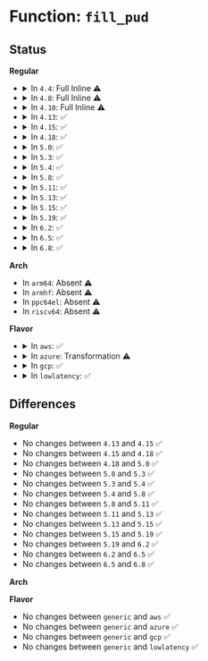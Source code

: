 # Function: <code>fill_pud</code>

## Status
<b>Regular</b>
<ul>
<li>
<details>
<summary>In <code>4.4</code>: Full Inline ⚠️</summary>

**Collision:** Unique Static

**Inline:** Full

**Transformation:** False

**Instances:**

```
In arch/x86/mm/init_64.c (ffffffff81f77ade)
Location: arch/x86/mm/init_64.c:233
Inline: True
Inline callers:
  - arch/x86/mm/init_64.c:populate_extra_pmd
```
</details>
</li>
<li>
<details>
<summary>In <code>4.8</code>: Full Inline ⚠️</summary>

**Collision:** Unique Static

**Inline:** Full

**Transformation:** False

**Instances:**

```
In arch/x86/mm/init_64.c (ffffffff81fa0223)
Location: arch/x86/mm/init_64.c:162
Inline: True
Inline callers:
  - arch/x86/mm/init_64.c:populate_extra_pmd
```
</details>
</li>
<li>
<details>
<summary>In <code>4.10</code>: Full Inline ⚠️</summary>

**Collision:** Unique Static

**Inline:** Full

**Transformation:** False

**Instances:**

```
In arch/x86/mm/init_64.c (ffffffff81fdb78d)
Location: arch/x86/mm/init_64.c:152
Inline: True
Inline callers:
  - arch/x86/mm/init_64.c:populate_extra_pmd
```
</details>
</li>
<li>
<details>
<summary>In <code>4.13</code>: ✅</summary>

```c
pud_t *fill_pud(p4d_t *p4d, long unsigned int vaddr);
```

**Collision:** Unique Static

**Inline:** No

**Transformation:** False

**Instances:**

```
In arch/x86/mm/init_64.c (ffffffff8106be60)
Location: arch/x86/mm/init_64.c:213
Inline: False
Direct callers:
  - arch/x86/mm/init_64.c:populate_extra_pmd
  - arch/x86/mm/init_64.c:set_pte_vaddr
```
**Symbols:**

```
ffffffff8106be60-ffffffff8106bf97: fill_pud (STB_LOCAL)
```
</details>
</li>
<li>
<details>
<summary>In <code>4.15</code>: ✅</summary>

```c
pud_t *fill_pud(p4d_t *p4d, long unsigned int vaddr);
```

**Collision:** Unique Static

**Inline:** No

**Transformation:** False

**Instances:**

```
In arch/x86/mm/init_64.c (ffffffff81070870)
Location: arch/x86/mm/init_64.c:213
Inline: False
Direct callers:
  - arch/x86/mm/init_64.c:populate_extra_pmd
  - arch/x86/mm/init_64.c:set_pte_vaddr
```
**Symbols:**

```
ffffffff81070870-ffffffff810709cf: fill_pud (STB_LOCAL)
```
</details>
</li>
<li>
<details>
<summary>In <code>4.18</code>: ✅</summary>

```c
pud_t *fill_pud(p4d_t *p4d, long unsigned int vaddr);
```

**Collision:** Unique Static

**Inline:** No

**Transformation:** False

**Instances:**

```
In arch/x86/mm/init_64.c (ffffffff81073680)
Location: arch/x86/mm/init_64.c:224
Inline: False
Direct callers:
  - arch/x86/mm/init_64.c:populate_extra_pmd
  - arch/x86/mm/init_64.c:set_pte_vaddr
```
**Symbols:**

```
ffffffff81073680-ffffffff810737a6: fill_pud (STB_LOCAL)
```
</details>
</li>
<li>
<details>
<summary>In <code>5.0</code>: ✅</summary>

```c
pud_t *fill_pud(p4d_t *p4d, long unsigned int vaddr);
```

**Collision:** Unique Static

**Inline:** No

**Transformation:** False

**Instances:**

```
In arch/x86/mm/init_64.c (ffffffff810796f0)
Location: arch/x86/mm/init_64.c:223
Inline: False
Direct callers:
  - arch/x86/mm/init_64.c:populate_extra_pmd
  - arch/x86/mm/init_64.c:set_pte_vaddr
```
**Symbols:**

```
ffffffff810796f0-ffffffff81079816: fill_pud (STB_LOCAL)
```
</details>
</li>
<li>
<details>
<summary>In <code>5.3</code>: ✅</summary>

```c
pud_t *fill_pud(p4d_t *p4d, long unsigned int vaddr);
```

**Collision:** Unique Static

**Inline:** No

**Transformation:** False

**Instances:**

```
In arch/x86/mm/init_64.c (ffffffff8107d420)
Location: arch/x86/mm/init_64.c:255
Inline: False
Direct callers:
  - arch/x86/mm/init_64.c:populate_extra_pmd
  - arch/x86/mm/init_64.c:set_pte_vaddr
```
**Symbols:**

```
ffffffff8107d420-ffffffff8107d546: fill_pud (STB_LOCAL)
```
</details>
</li>
<li>
<details>
<summary>In <code>5.4</code>: ✅</summary>

```c
pud_t *fill_pud(p4d_t *p4d, long unsigned int vaddr);
```

**Collision:** Unique Static

**Inline:** No

**Transformation:** False

**Instances:**

```
In arch/x86/mm/init_64.c (ffffffff8107e4b0)
Location: arch/x86/mm/init_64.c:255
Inline: False
Direct callers:
  - arch/x86/mm/init_64.c:populate_extra_pmd
  - arch/x86/mm/init_64.c:set_pte_vaddr
```
**Symbols:**

```
ffffffff8107e4b0-ffffffff8107e5d6: fill_pud (STB_LOCAL)
```
</details>
</li>
<li>
<details>
<summary>In <code>5.8</code>: ✅</summary>

```c
pud_t *fill_pud(p4d_t *p4d, long unsigned int vaddr);
```

**Collision:** Unique Static

**Inline:** No

**Transformation:** False

**Instances:**

```
In arch/x86/mm/init_64.c (ffffffff81084c40)
Location: arch/x86/mm/init_64.c:260
Inline: False
Direct callers:
  - arch/x86/mm/init_64.c:populate_extra_pmd
  - arch/x86/mm/init_64.c:set_pte_vaddr_p4d
```
**Symbols:**

```
ffffffff81084c40-ffffffff81084d66: fill_pud (STB_LOCAL)
```
</details>
</li>
<li>
<details>
<summary>In <code>5.11</code>: ✅</summary>

```c
pud_t *fill_pud(p4d_t *p4d, long unsigned int vaddr);
```

**Collision:** Unique Static

**Inline:** No

**Transformation:** False

**Instances:**

```
In arch/x86/mm/init_64.c (ffffffff81086150)
Location: arch/x86/mm/init_64.c:255
Inline: False
Direct callers:
  - arch/x86/mm/init_64.c:populate_extra_pmd
  - arch/x86/mm/init_64.c:set_pte_vaddr_p4d
```
**Symbols:**

```
ffffffff81086150-ffffffff81086276: fill_pud (STB_LOCAL)
```
</details>
</li>
<li>
<details>
<summary>In <code>5.13</code>: ✅</summary>

```c
pud_t *fill_pud(p4d_t *p4d, long unsigned int vaddr);
```

**Collision:** Unique Static

**Inline:** No

**Transformation:** False

**Instances:**

```
In arch/x86/mm/init_64.c (ffffffff81086c60)
Location: arch/x86/mm/init_64.c:255
Inline: False
Direct callers:
  - arch/x86/mm/init_64.c:populate_extra_pmd
  - arch/x86/mm/init_64.c:set_pte_vaddr_p4d
```
**Symbols:**

```
ffffffff81086c60-ffffffff81086d88: fill_pud (STB_LOCAL)
```
</details>
</li>
<li>
<details>
<summary>In <code>5.15</code>: ✅</summary>

```c
pud_t *fill_pud(p4d_t *p4d, long unsigned int vaddr);
```

**Collision:** Unique Static

**Inline:** No

**Transformation:** False

**Instances:**

```
In arch/x86/mm/init_64.c (ffffffff81095f70)
Location: arch/x86/mm/init_64.c:256
Inline: False
Direct callers:
  - arch/x86/mm/init_64.c:populate_extra_pmd
  - arch/x86/mm/init_64.c:set_pte_vaddr_p4d
```
**Symbols:**

```
ffffffff81095f70-ffffffff81096098: fill_pud (STB_LOCAL)
```
</details>
</li>
<li>
<details>
<summary>In <code>5.19</code>: ✅</summary>

```c
pud_t *fill_pud(p4d_t *p4d, long unsigned int vaddr);
```

**Collision:** Unique Static

**Inline:** No

**Transformation:** False

**Instances:**

```
In arch/x86/mm/init_64.c (ffffffff810a87e0)
Location: arch/x86/mm/init_64.c:255
Inline: False
Direct callers:
  - arch/x86/mm/init_64.c:populate_extra_pmd
  - arch/x86/mm/init_64.c:set_pte_vaddr_p4d
```
**Symbols:**

```
ffffffff810a87e0-ffffffff810a891b: fill_pud (STB_LOCAL)
```
</details>
</li>
<li>
<details>
<summary>In <code>6.2</code>: ✅</summary>

```c
pud_t *fill_pud(p4d_t *p4d, long unsigned int vaddr);
```

**Collision:** Unique Static

**Inline:** No

**Transformation:** False

**Instances:**

```
In arch/x86/mm/init_64.c (ffffffff810c1ae0)
Location: arch/x86/mm/init_64.c:261
Inline: False
Direct callers:
  - arch/x86/mm/init_64.c:populate_extra_pmd
  - arch/x86/mm/init_64.c:set_pte_vaddr_p4d
```
**Symbols:**

```
ffffffff810c1ae0-ffffffff810c1c33: fill_pud (STB_LOCAL)
```
</details>
</li>
<li>
<details>
<summary>In <code>6.5</code>: ✅</summary>

```c
pud_t *fill_pud(p4d_t *p4d, long unsigned int vaddr);
```

**Collision:** Unique Static

**Inline:** No

**Transformation:** False

**Instances:**

```
In arch/x86/mm/init_64.c (ffffffff810c51c0)
Location: arch/x86/mm/init_64.c:261
Inline: False
Direct callers:
  - arch/x86/mm/init_64.c:populate_extra_pmd
  - arch/x86/mm/init_64.c:set_pte_vaddr_p4d
```
**Symbols:**

```
ffffffff810c51c0-ffffffff810c5313: fill_pud (STB_LOCAL)
```
</details>
</li>
<li>
<details>
<summary>In <code>6.8</code>: ✅</summary>

```c
pud_t *fill_pud(p4d_t *p4d, long unsigned int vaddr);
```

**Collision:** Unique Static

**Inline:** No

**Transformation:** False

**Instances:**

```
In arch/x86/mm/init_64.c (ffffffff810cd740)
Location: arch/x86/mm/init_64.c:261
Inline: False
Direct callers:
  - arch/x86/mm/init_64.c:populate_extra_pmd
  - arch/x86/mm/init_64.c:set_pte_vaddr_p4d
```
**Symbols:**

```
ffffffff810cd740-ffffffff810cd893: fill_pud (STB_LOCAL)
```
</details>
</li>
</ul>
<b>Arch</b>
<ul>
<li>
In <code>arm64</code>: Absent ⚠️
</li>
<li>
In <code>armhf</code>: Absent ⚠️
</li>
<li>
In <code>ppc64el</code>: Absent ⚠️
</li>
<li>
In <code>riscv64</code>: Absent ⚠️
</li>
</ul>
<b>Flavor</b>
<ul>
<li>
<details>
<summary>In <code>aws</code>: ✅</summary>

```c
pud_t *fill_pud(p4d_t *p4d, long unsigned int vaddr);
```

**Collision:** Unique Static

**Inline:** No

**Transformation:** False

**Instances:**

```
In arch/x86/mm/init_64.c (ffffffff8107d4b0)
Location: arch/x86/mm/init_64.c:255
Inline: False
Direct callers:
  - arch/x86/mm/init_64.c:populate_extra_pmd
  - arch/x86/mm/init_64.c:set_pte_vaddr
```
**Symbols:**

```
ffffffff8107d4b0-ffffffff8107d5d6: fill_pud (STB_LOCAL)
```
</details>
</li>
<li>
<details>
<summary>In <code>azure</code>: Transformation ⚠️</summary>

```c
pud_t *fill_pud(p4d_t *p4d, long unsigned int vaddr);
```

**Collision:** Unique Static

**Inline:** No

**Transformation:** True

**Instances:**

```
In arch/x86/mm/init_64.c (0)
Location: arch/x86/mm/init_64.c:255
Inline: False
Direct callers:
  - arch/x86/mm/init_64.c:populate_extra_pmd
  - arch/x86/mm/init_64.c:set_pte_vaddr
```
**Symbols:**

```
ffffffff8106cbb0-ffffffff8106cc68: fill_pud (STB_LOCAL)
ffffffff8106d6fa-ffffffff8106d727: fill_pud.cold (STB_LOCAL)
```
</details>
</li>
<li>
<details>
<summary>In <code>gcp</code>: ✅</summary>

```c
pud_t *fill_pud(p4d_t *p4d, long unsigned int vaddr);
```

**Collision:** Unique Static

**Inline:** No

**Transformation:** False

**Instances:**

```
In arch/x86/mm/init_64.c (ffffffff8107d460)
Location: arch/x86/mm/init_64.c:255
Inline: False
Direct callers:
  - arch/x86/mm/init_64.c:populate_extra_pmd
  - arch/x86/mm/init_64.c:set_pte_vaddr
```
**Symbols:**

```
ffffffff8107d460-ffffffff8107d586: fill_pud (STB_LOCAL)
```
</details>
</li>
<li>
<details>
<summary>In <code>lowlatency</code>: ✅</summary>

```c
pud_t *fill_pud(p4d_t *p4d, long unsigned int vaddr);
```

**Collision:** Unique Static

**Inline:** No

**Transformation:** False

**Instances:**

```
In arch/x86/mm/init_64.c (ffffffff8107f550)
Location: arch/x86/mm/init_64.c:255
Inline: False
Direct callers:
  - arch/x86/mm/init_64.c:populate_extra_pmd
  - arch/x86/mm/init_64.c:set_pte_vaddr
```
**Symbols:**

```
ffffffff8107f550-ffffffff8107f676: fill_pud (STB_LOCAL)
```
</details>
</li>
</ul>

## Differences
<b>Regular</b>
<ul>
<li>
No changes between <code>4.13</code> and <code>4.15</code> ✅
</li>
<li>
No changes between <code>4.15</code> and <code>4.18</code> ✅
</li>
<li>
No changes between <code>4.18</code> and <code>5.0</code> ✅
</li>
<li>
No changes between <code>5.0</code> and <code>5.3</code> ✅
</li>
<li>
No changes between <code>5.3</code> and <code>5.4</code> ✅
</li>
<li>
No changes between <code>5.4</code> and <code>5.8</code> ✅
</li>
<li>
No changes between <code>5.8</code> and <code>5.11</code> ✅
</li>
<li>
No changes between <code>5.11</code> and <code>5.13</code> ✅
</li>
<li>
No changes between <code>5.13</code> and <code>5.15</code> ✅
</li>
<li>
No changes between <code>5.15</code> and <code>5.19</code> ✅
</li>
<li>
No changes between <code>5.19</code> and <code>6.2</code> ✅
</li>
<li>
No changes between <code>6.2</code> and <code>6.5</code> ✅
</li>
<li>
No changes between <code>6.5</code> and <code>6.8</code> ✅
</li>
</ul>
<b>Arch</b>
<ul>
</ul>
<b>Flavor</b>
<ul>
<li>
No changes between <code>generic</code> and <code>aws</code> ✅
</li>
<li>
No changes between <code>generic</code> and <code>azure</code> ✅
</li>
<li>
No changes between <code>generic</code> and <code>gcp</code> ✅
</li>
<li>
No changes between <code>generic</code> and <code>lowlatency</code> ✅
</li>
</ul>
